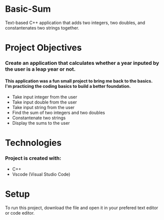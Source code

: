 # Basic-Sum

Text-based C++ application that adds two integers, two doubles, and constantenates two strings together.

# Project Objectives 

### Create an application that calculates whether a year inputed by the user is a leap year or not.
#### This application was a fun small project to bring me back to the basics. I'm practicing the coding basics to build a better foundation.

* Take input integer from the user 
* Take input double from the user
* Take input string from the user
* Find the sum of two integers and two doubles
* Constantenate two strings
* Display the sums to the user

# Technologies 

### Project is created with:

* C++
* Vscode (Visual Studio Code) 


# Setup

To run this project, download the file and open it in your prefered text editor or code editor.
